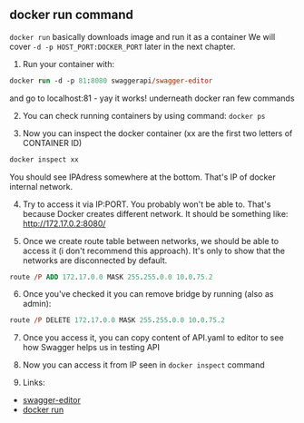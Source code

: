 ## docker run command

`docker run` basically downloads image and run it as a container
We will cover `-d -p HOST_PORT:DOCKER_PORT` later in the next chapter.

1. Run your container with:

```ps
docker run -d -p 81:8080 swaggerapi/swagger-editor
```

and go to localhost:81 - yay it works! underneath docker ran few commands

2. You can check running containers by using command:
   `docker ps`

3. Now you can inspect the docker container (xx are the first two letters of CONTAINER ID)

```ps
docker inspect xx
```

You should see IPAdress somewhere at the bottom. That's IP of docker internal network.

4. Try to access it via IP:PORT. You probably won't be able to. That's because Docker creates different network.
   It should be something like: http://172.17.0.2:8080/

5. Once we create route table between networks, we should be able to access it (i don't recommend this approach). It's only to show that the networks are disconnected by default.

```ps
route /P ADD 172.17.0.0 MASK 255.255.0.0 10.0.75.2
```

6. Once you've checked it you can remove bridge by running (also as admin):

```ps
route /P DELETE 172.17.0.0 MASK 255.255.0.0 10.0.75.2
```

7. Once you access it, you can copy content of API.yaml to editor to see how Swagger helps us in testing API

8. Now you can access it from IP seen in `docker inspect` command

9. Links:

- [swagger-editor](https://github.com/swagger-api/swagger-editor)
- [docker run](https://docs.docker.com/engine/reference/commandline/run/)
